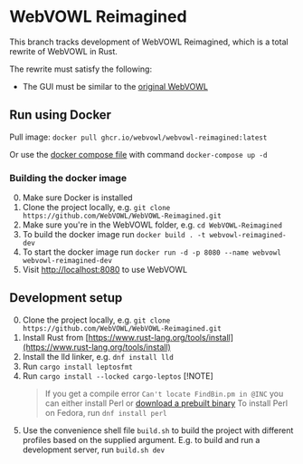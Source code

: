 # WebVOWL Reimagined

This branch tracks development of WebVOWL Reimagined, which is a total rewrite of WebVOWL in Rust.

The rewrite must satisfy the following:

-   The GUI must be similar to the [original WebVOWL](https://github.com/VisualDataWeb/WebVOWL)

## Run using Docker

Pull image: `docker pull ghcr.io/webvowl/webvowl-reimagined:latest`

Or use the [docker compose file](/docker-compose.yml) with command `docker-compose up -d`

### Building the docker image

0. Make sure Docker is installed
1. Clone the project locally, e.g. `git clone https://github.com/WebVOWL/WebVOWL-Reimagined.git`
2. Make sure you're in the WebVOWL folder, e.g. `cd WebVOWL-Reimagined`
3. To build the docker image run `docker build . -t webvowl-reimagined-dev`
4. To start the docker image run `docker run -d -p 8080 --name webvowl webvowl-reimagined-dev`
5. Visit [http://localhost:8080](http://localhost:8080) to use WebVOWL

## Development setup

0. Clone the project locally, e.g. `git clone https://github.com/WebVOWL/WebVOWL-Reimagined.git`
1. Install Rust from [https://www.rust-lang.org/tools/install](https://www.rust-lang.org/tools/install)
2. Install the lld linker, e.g. `dnf install lld`
3. Run `cargo install leptosfmt`
4. Run `cargo install --locked cargo-leptos`
   [!NOTE]
    > If you get a compile error `Can't locate FindBin.pm in @INC` you can either install Perl or [download a prebuilt binary](https://github.com/leptos-rs/cargo-leptos/releases/latest)
    > To install Perl on Fedora, run `dnf install perl`
5. Use the convenience shell file `build.sh` to build the project with different profiles based on the supplied argument. E.g. to build and run a development server, run `build.sh dev`
